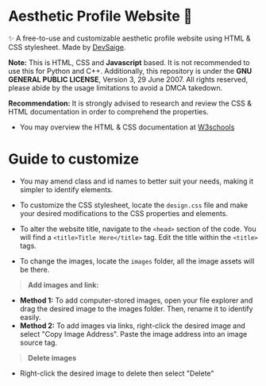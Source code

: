 # Aesthetic Profile Website 🌹
✨ A free-to-use and customizable aesthetic profile website using HTML &amp; CSS stylesheet. Made by [DevSaige](https://magical-biplane-538.notion.site/About-Me-f71aa66fff4a4b368159342d6948c1ac?pvs=4).

**Note:** This is HTML, CSS and __Javascript__ based. It is not recommended to use this for Python and C++. Additionally, this repository is under the **GNU GENERAL PUBLIC LICENSE**, Version 3, 29 June 2007. All rights reserved, please abide by the usage limitations to avoid a DMCA takedown.

**Recommendation:** It is strongly advised to research and review the CSS & HTML documentation in order to comprehend the properties.
- You may overview the HTML & CSS documentation at [W3schools](https://w3schools.com/)

# Guide to customize
- You may amend class and id names to better suit your needs, making it simpler to identify elements.
- To customize the CSS stylesheet, locate the `design.css` file and make your desired modifications to the CSS properties and elements.
- To alter the website title, navigate to the `<head>` section of the code. You will find a `<title>Title Here</title>` tag. Edit the title within the `<title>` tags.
  
- To change the images, locate the `images` folder, all the image assets will be there.

> **Add images and link:**
- **Method 1:** To add computer-stored images, open your file explorer and drag the desired image to the images folder. Then, rename it to identify easily.
- **Method 2:** To add images via links, right-click the desired image and select "Copy Image Address". Paste the image address into an image source tag.
> **Delete images**
- Right-click the desired image to delete then select "Delete"
